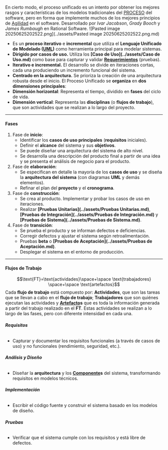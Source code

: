 En cierto modo, el proceso unificado es un intento por obtener los mejores rasgos y características de los modelos tradicionales del [PROCESO](../assets/PROCESO.md) del software, pero en forma que implemente muchos de los mejores principios de [Agilidad](../assets/Agilidad.md) en el software. 
Desarrollado por *Ivar Jacobson*, *Grady Booch* y *James Rumbaugh* en Rational Software.
![Pasted image 20250625202522.png](../assets/Pasted image 20250625202522.png.md)
- Es un **proceso iterativo** e **incremental** que utiliza el **Lenguaje Unificado de Modelado ([UML](../assets/UML.md))** como herramienta principal para modelar sistemas.
- **Dirigido por casos de uso.** Utiliza los **[Caso de Uso](../assets/Caso de Uso.md)** como base para capturar y validar **[Requerimientos](../assets/Requerimientos.md)** (pruebas).
- **Iterativo e incremental.** El desarrollo se divide en iteraciones cortas, cada una produciendo un incremento funcional del sistema.
- **Centrado en la arquitectura.** Se prioriza la creación de una arquitectura robusta desde el inicio.
El Proceso Unificado se **organiza** en **dos dimensiones principales**:
- **Dimensión horizontal**: Representa el tiempo, dividido en **fases** del ciclo de vida.
- **Dimensión vertical**: Representa las **disciplinas** (o **flujos de trabajo**), que son actividades que se realizan a lo largo del proyecto.
****
#### **Fases**
1. Fase de **inicio**: 
	- Identificar los **casos de uso principales** (**requisitos** iniciales).
	- Definir el **alcance** del sistema y sus **objetivos**.
	- Se puede diseñar una arquitectura del sistema de alto nivel.
	- Se desarrolla una descripción del producto final a partir de una idea y se presenta el análisis de negocio para el producto.
2. Fase de **elaboración**: 
	 - Se especifican en detalle la mayoría de los **casos de uso** y se diseña la **arquitectura del sistema** (con diagramas **UML** y demás elementos). 
	 - Refinar el plan del **proyecto** y el **cronograma**.
3. Fase de **construcción**: 
	- Se crea al producto. Implementar y probar los casos de uso en iteraciones.
	- Realizar **[Pruebas Unitarias](../assets/Pruebas Unitarias.md)**, **[Pruebas de Integración](../assets/Pruebas de Integración.md)** y **[Pruebas de Sistema](../assets/Pruebas de Sistema.md)**.
4. Fase de **transición**: 
	- Se prueba el producto y se informan defectos e deficiencias.
	- Corregir defectos y ajustar el sistema según retroalimentación.
	- Pruebas **beta** o **[Pruebas de Aceptación](../assets/Pruebas de Aceptación.md)**.
	- Desplegar el sistema en el entorno de producción.
****
#### **Flujos de Trabajo**
$$\text{FT}=\text{actividades}\space+\space \text{trabajadores} \space+\space \text{artefactos}$$
Cada **flujo de trabajo** está compuesto por: **Actividades**, que son las tareas que se llevan a cabo en el **flujo de trabajo**; **Trabajadores** que son quiénes ejecutan las actividades y **[Artefacto](../assets/Artefacto.md)s** que es toda la información generada a partir del trabajo realizado en el **FT**.
Estas actividades se realizan a lo largo de las fases, pero con diferente intensidad en cada una.
###### **Requisitos**
- Capturar y documentar los requisitos funcionales (a través de casos de uso) y no funcionales (rendimiento, seguridad, etc.).
###### **Análisis y Diseño**
- Diseñar la **arquitectura** y los **[Componente](../assets/Componente.md)s** del sistema, transformando requisitos en modelos técnicos.
###### **Implementación**
- Escribir el código fuente y construir el sistema basado en los modelos de diseño.
###### **Pruebas**
- Verificar que el sistema cumple con los requisitos y está libre de defectos.